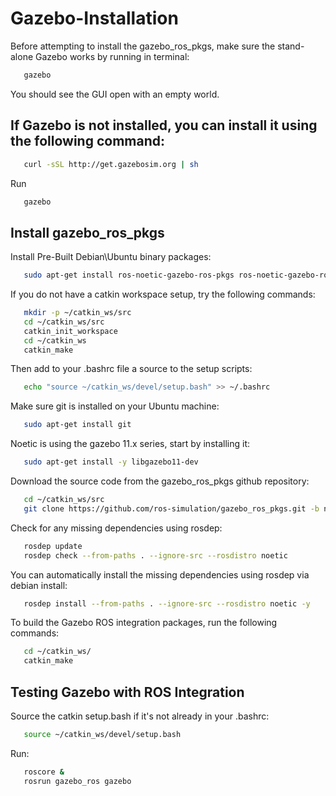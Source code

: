 # Gazebo-Installation

Before attempting to install the gazebo_ros_pkgs, make sure the stand-alone Gazebo works by running in terminal:

```bash
   gazebo
```
You should see the GUI open with an empty world. 

## If Gazebo is not installed, you can install it using the following command:

```bash
   curl -sSL http://get.gazebosim.org | sh
```

Run

```bash
   gazebo
```
## Install gazebo_ros_pkgs

Install Pre-Built Debian\Ubuntu binary packages:

```bash
   sudo apt-get install ros-noetic-gazebo-ros-pkgs ros-noetic-gazebo-ros-control
```
If you do not have a catkin workspace setup, try the following commands:
```bash
   mkdir -p ~/catkin_ws/src
   cd ~/catkin_ws/src
   catkin_init_workspace
   cd ~/catkin_ws
   catkin_make
```
Then add to your .bashrc file a source to the setup scripts:
```bash
   echo "source ~/catkin_ws/devel/setup.bash" >> ~/.bashrc
```

Make sure git is installed on your Ubuntu machine:
```bash
   sudo apt-get install git
```
Noetic is using the gazebo 11.x series, start by installing it:
```bash
   sudo apt-get install -y libgazebo11-dev
```

Download the source code from the gazebo_ros_pkgs github repository:
```bash
   cd ~/catkin_ws/src
   git clone https://github.com/ros-simulation/gazebo_ros_pkgs.git -b noetic-devel

```
Check for any missing dependencies using rosdep:
```bash
   rosdep update
   rosdep check --from-paths . --ignore-src --rosdistro noetic
```
You can automatically install the missing dependencies using rosdep via debian install:
```bash
   rosdep install --from-paths . --ignore-src --rosdistro noetic -y
```
To build the Gazebo ROS integration packages, run the following commands:
```bash
   cd ~/catkin_ws/
   catkin_make
```
## Testing Gazebo with ROS Integration

Source the catkin setup.bash if it's not already in your .bashrc:
```bash
   source ~/catkin_ws/devel/setup.bash
```
Run:
```bash
   roscore &
   rosrun gazebo_ros gazebo
```
